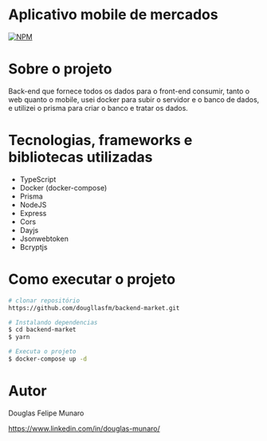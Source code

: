 # Aplicativo mobile de mercados
[![NPM](https://img.shields.io/npm/l/react)](https://github.com/dougllasfm/backend-market/blob/main/LICENSE) 

# Sobre o projeto

Back-end que fornece todos os dados para o front-end consumir, tanto o web quanto o mobile, usei docker para subir o servidor e o banco de dados, 
e utilizei o prisma para criar o banco e tratar os dados.

# Tecnologias, frameworks e bibliotecas utilizadas
- TypeScript
- Docker (docker-compose)
- Prisma
- NodeJS
- Express
- Cors
- Dayjs
- Jsonwebtoken
- Bcryptjs
# Como executar o projeto

```bash
# clonar repositório
https://github.com/dougllasfm/backend-market.git

# Instalando dependencias
$ cd backend-market
$ yarn

# Executa o projeto
$ docker-compose up -d
```

# Autor

Douglas Felipe Munaro

https://www.linkedin.com/in/douglas-munaro/

